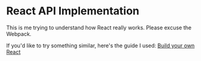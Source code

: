 # React API Implementation

This is me trying to understand how React really works. Please excuse the Webpack.

If you'd like to try something similar, here's the guide I used: [Build your own React](https://pomb.us/build-your-own-react/)